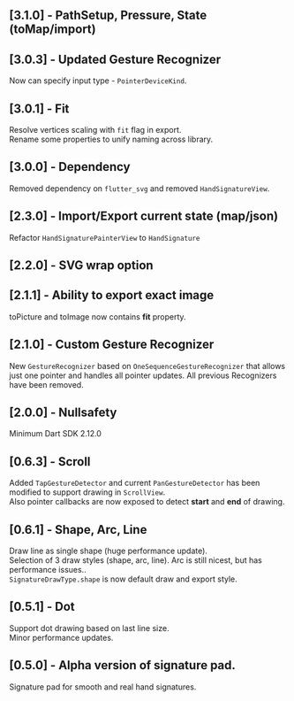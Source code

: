 ## [3.1.0] - PathSetup, Pressure, State (toMap/import)
## [3.0.3] - Updated Gesture Recognizer
Now can specify input type - `PointerDeviceKind`.
## [3.0.1] - Fit
Resolve vertices scaling with `fit` flag in export.\
Rename some properties to unify naming across library.
## [3.0.0] - Dependency
Removed dependency on `flutter_svg` and removed `HandSignatureView`.
## [2.3.0] - Import/Export current state (map/json)
Refactor `HandSignaturePainterView` to `HandSignature`
## [2.2.0] - SVG wrap option
## [2.1.1] - Ability to export exact image
toPicture and toImage now contains **fit** property.
## [2.1.0] - Custom Gesture Recognizer
New `GestureRecognizer` based on `OneSequenceGestureRecognizer` that allows just one pointer and handles all pointer updates.
All previous Recognizers have been removed.
## [2.0.0] - Nullsafety
Minimum Dart SDK 2.12.0
## [0.6.3] - Scroll
Added `TapGestureDetector` and current `PanGestureDetector` has been modified to support drawing in `ScrollView`.\
Also pointer callbacks are now exposed to detect **start** and **end** of drawing.
## [0.6.1] - Shape, Arc, Line
Draw line as single shape (huge performance update).\
Selection of 3 draw styles (shape, arc, line). Arc is still nicest, but has performance issues..\
`SignatureDrawType.shape` is now default draw and export style.
## [0.5.1] - Dot
Support dot drawing based on last line size.\
Minor performance updates.
## [0.5.0] - Alpha version of signature pad.
Signature pad for smooth and real hand signatures.
